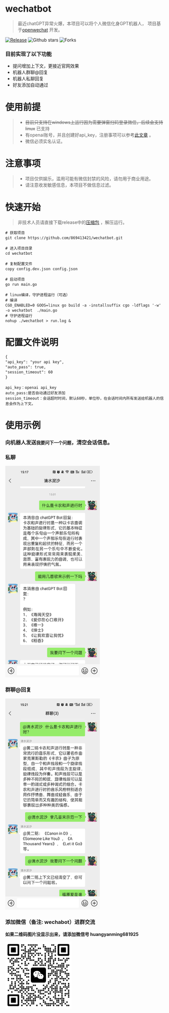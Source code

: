 # wechatbot
> 最近chatGPT异常火爆，本项目可以将个人微信化身GPT机器人，
> 项目基于[openwechat](https://github.com/eatmoreapple/openwechat) 开发。

[![Release](https://img.shields.io/github/v/release/869413421/wechatbot.svg?style=flat-square)](https://github.com/869413421/wechatbot/releases/tag/v1.0.1)
![Github stars](https://img.shields.io/github/stars/869413421/wechatbot.svg)
![Forks](https://img.shields.io/github/forks/869413421/wechatbot.svg?style=flat-square)

### 目前实现了以下功能
 * 提问增加上下文，更接近官网效果 
 * 机器人群聊@回复
 * 机器人私聊回复
 * 好友添加自动通过
 
# 使用前提
> * ~~目前只支持在windows上运行因为需要弹窗扫码登录微信，后续会支持linux~~   已支持
> * 有openai账号，并且创建好api_key，注册事项可以参考[此文章](https://juejin.cn/post/7173447848292253704) 。
> * 微信必须实名认证。

# 注意事项
> * 项目仅供娱乐，滥用可能有微信封禁的风险，请勿用于商业用途。
> * 请注意收发敏感信息，本项目不做信息过滤。

# 快速开始
> 非技术人员请直接下载release中的[压缩包](https://github.com/869413421/wechatbot/releases/tag/v1.1.1) ，解压运行。
````
# 获取项目
git clone https://github.com/869413421/wechatbot.git

# 进入项目目录
cd wechatbot

# 复制配置文件
copy config.dev.json config.json

# 启动项目
go run main.go

# linux编译，守护进程运行（可选）
# 编译
CGO_ENABLED=0 GOOS=linux go build -a -installsuffix cgo -ldflags '-w' -o wechatbot  ./main.go
# 守护进程运行
nohup ./wechatbot > run.log &
````

# 配置文件说明
````
{
"api_key": "your api key",
"auto_pass": true,
"session_timeout": 60
}

api_key：openai api_key
auto_pass:是否自动通过好友添加
session_timeout：会话超时时间，默认60秒，单位秒，在会话时间内所有发送给机器人的信息会作为上下文。
````

# 使用示例
### 向机器人发送`我要问下一个问题`，清空会话信息。
### 私聊
<img width="300px" src="https://raw.githubusercontent.com/869413421/study/master/static/%E5%BE%AE%E4%BF%A1%E5%9B%BE%E7%89%87_20221208153022.jpg"/>

### 群聊@回复
<img width="300px" src="https://raw.githubusercontent.com/869413421/study/master/static/%E5%BE%AE%E4%BF%A1%E5%9B%BE%E7%89%87_20221208153015.jpg"/>

### 添加微信（备注: wechabot）进群交流

**如果二维码图片没显示出来，请添加微信号 huangyanming681925**

<img width="210px"  src="https://raw.githubusercontent.com/869413421/study/master/static/qr.png" align="left">

